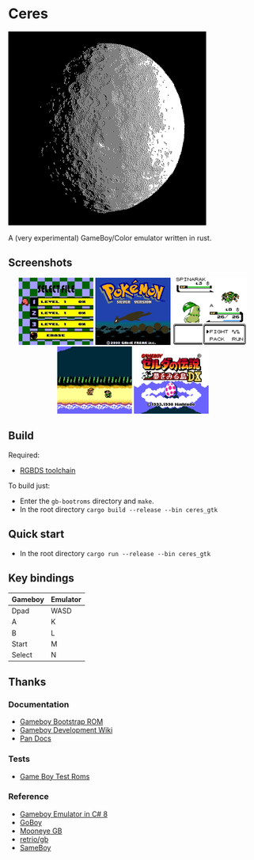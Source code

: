 # Ceres

![logo](https://github.com/remind-me-later/ceres-images/blob/main/ceres.webp?raw=true)

A (very experimental) GameBoy/Color emulator written in rust.

## Screenshots

<p align="center" width="100%">
    <img width="30%" src="https://github.com/remind-me-later/ceres-images/blob/main/kirby_dream.webp?raw=true"> 
    <img width="30%" src="https://github.com/remind-me-later/ceres-images/blob/main/pokemon_silver.webp?raw=true"> 
    <img width="30%" src="https://github.com/remind-me-later/ceres-images/blob/main/pokemon_crystal.webp?raw=true">   
    <img width="30%" src="https://github.com/remind-me-later/ceres-images/blob/main/zelda_yume_1.webp?raw=true"> 
    <img width="30%" src="https://github.com/remind-me-later/ceres-images/blob/main/zelda_yume_2.webp?raw=true"> 
</p>

## Build

Required:

- [RGBDS toolchain](https://rgbds.gbdev.io/)

To build just:

- Enter the `gb-bootroms` directory and `make`.
- In the root directory `cargo build --release --bin ceres_gtk`

## Quick start

- In the root directory `cargo run --release --bin ceres_gtk`

## Key bindings

| Gameboy | Emulator |
| ------- | -------- |
| Dpad    | WASD     |
| A       | K        |
| B       | L        |
| Start   | M        |
| Select  | N        |

## Thanks

### Documentation

- [Gameboy Bootstrap ROM](https://gbdev.gg8.se/wiki/articles/Gameboy_Bootstrap_ROM#Contents_of_the_ROM)
- [Gameboy Development Wiki](https://gbdev.gg8.se/wiki/articles/Main_Page)
- [Pan Docs](https://gbdev.io/pandocs/)

### Tests

- [Game Boy Test Roms](https://github.com/c-sp/gameboy-test-roms)

### Reference

- [Gameboy Emulator in C# 8](https://github.com/DaveTCode/gameboy-emulator-dotnet)
- [GoBoy](https://github.com/Humpheh/goboy)
- [Mooneye GB](https://github.com/Gekkio/mooneye-gb)
- [retrio/gb](https://github.com/retrio/gb)
- [SameBoy](https://github.com/LIJI32/SameBoy)
